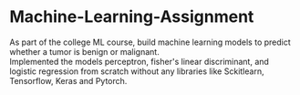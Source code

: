 # Machine-Learning-Assignment
As part of the college ML course, build machine learning models to predict whether a tumor is benign or malignant. <br/>
Implemented the models perceptron, fisher's linear discriminant, and logistic regression from scratch without any libraries like Sckitlearn, Tensorflow, Keras and Pytorch.

